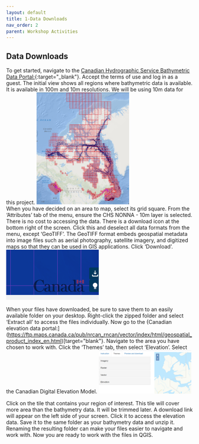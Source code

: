 ```yaml
---
layout: default
title: 1-Data Downloads
nav_order: 2
parent: Workshop Activities
---
```


## Data Downloads
To get started, navigate to the [Canadian Hydrographic Service Bathymetric Data Portal:](https://data.chs-shc.ca/dashboard/map){:target="_blank"}. Accept the terms of use and log in as a guest. The initial view shows all regions where bathymetric data is available. It is available in 100m and 10m resolutions. We will be using 10m data for this project.
<img src="images/canada.png" style="width:250px;" alt="Canada map"> </br>
When you have decided on an area to map, select its grid square. From the ‘Attributes’ tab of the menu, ensure the CHS NONNA - 10m layer is selected. There is no cost to accessing the data. There is a download icon at the bottom right of the screen. Click this and deselect all data formats from the menu, except ‘GeoTIFF’. The GeoTIFF format embeds geospatial metadata into image files such as aerial photography, satellite imagery, and digitized maps so that they can be used in GIS applications. Click ‘Download’.
<img src="images/download.png" style="width:250px;" alt="data download"> </br>

When your files have downloaded, be sure to save them to an easily available folder on your desktop. Right-click the zipped folder and select ‘Extract all’ to access the files individually. Now go to the {Canadian elevation data portal:](https://ftp.maps.canada.ca/pub/nrcan_rncan/vector/index/html/geospatial_product_index_en.html)[target="blank"}. Navigate to the area you have chosen to work with. Click the ‘Themes’ tab, then select ‘Elevation’. Select the Canadian Digital Elevation Model. 
<img src="images/elev_dl.png" style="width:250px;" alt="data dowlonad"> </br>

Click on the tile that contains your region of interest. This tile will cover more area than the bathymetry data. It will be trimmed later. A download link will appear on the left side of your screen. Click it to access the elevation data. Save it to the same folder as your bathymetry data and unzip it. Renaming the resulting folder can make your files easier to navigate and work with. Now you are ready to work with the files in QGIS. 

